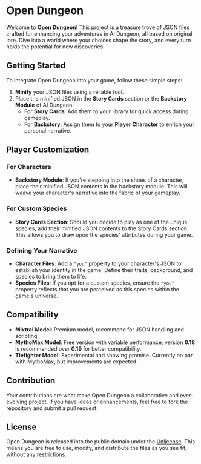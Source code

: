 # Open Dungeon

Welcome to **Open Dungeon**! This project is a treasure trove of JSON files crafted for enhancing your adventures in AI Dungeon, all based on original lore. Dive into a world where your choices shape the story, and every turn holds the potential for new discoveries.

## Getting Started

To integrate Open Dungeon into your game, follow these simple steps:

1. **Minify** your JSON files using a reliable tool.
2. Place the minified JSON in the **Story Cards** section or the **Backstory Module** of AI Dungeon:
   - For **Story Cards**: Add them to your library for quick access during gameplay.
   - For **Backstory**: Assign them to your **Player Character** to enrich your personal narrative.

## Player Customization

### For Characters

- **Backstory Module**: If you're stepping into the shoes of a character, place their minified JSON contents in the backstory module. This will weave your character's narrative into the fabric of your gameplay.

### For Custom Species

- **Story Cards Section**: Should you decide to play as one of the unique species, add their minified JSON contents to the Story Cards section. This allows you to draw upon the species' attributes during your game.

### Defining Your Narrative

- **Character Files**: Add a `"you"` property to your character's JSON to establish your identity in the game. Define their traits, background, and species to bring them to life.
- **Species Files**: If you opt for a custom species, ensure the `"you"` property reflects that you are perceived as this species within the game's universe.


## Compatibility

- **Mixtral Model**: Premium model, recommend for JSON handling and scripting.
- **MythoMax Model**: Free version with variable performance; version **0.18** is recommended over **0.19** for better compatibility.
- **Tiefighter Model**: Experimental and showing promise. Currently on par with MythoMax, but improvements are expected.

## Contribution

Your contributions are what make Open Dungeon a collaborative and ever-evolving project. If you have ideas or enhancements, feel free to fork the repository and submit a pull request.

## License

Open Dungeon is released into the public domain under the [Unlicense](LICENSE). This means you are free to use, modify, and distribute the files as you see fit, without any restrictions.